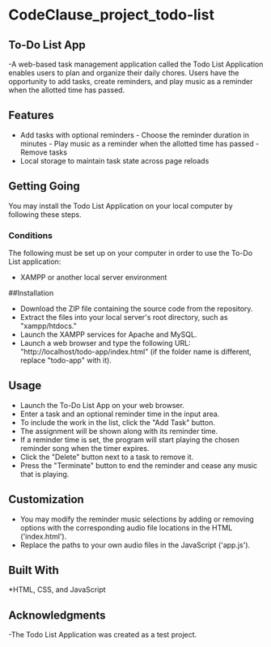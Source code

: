 # CodeClause_project_todo-list

## To-Do List App

-A web-based task management application called the Todo List Application enables users to plan and organize their daily chores. Users have the opportunity to add tasks, create reminders, and play music as a reminder when the allotted time has passed.


## Features

- Add tasks with optional reminders - Choose the reminder duration in minutes - Play music as a reminder when the allotted time has passed - Remove tasks
- Local storage to maintain task state across page reloads

## Getting Going

You may install the Todo List Application on your local computer by following these steps.

### Conditions

The following must be set up on your computer in order to use the To-Do List application:

- XAMPP or another local server environment

##Installation 

* Download the ZIP file containing the source code from the repository.
* Extract the files into your local server's root directory, such as "xampp/htdocs."
* Launch the XAMPP services for Apache and MySQL.
* Launch a web browser and type the following URL: "http://localhost/todo-app/index.html" (if the folder name is different, replace "todo-app" with it).

## Usage

* Launch the To-Do List App on your web browser.
* Enter a task and an optional reminder time in the input area.
* To include the work in the list, click the "Add Task" button.
* The assignment will be shown along with its reminder time.
* If a reminder time is set, the program will start playing the chosen reminder song when the timer expires.
* Click the "Delete" button next to a task to remove it.
* Press the "Terminate" button to end the reminder and cease any music that is playing.

## Customization

- You may modify the reminder music selections by adding or removing options with the corresponding audio file locations in the HTML ('index.html').
- Replace the paths to your own audio files in the JavaScript ('app.js').


## Built With

*HTML, CSS, and JavaScript


## Acknowledgments

-The Todo List Application was created as a test project.
